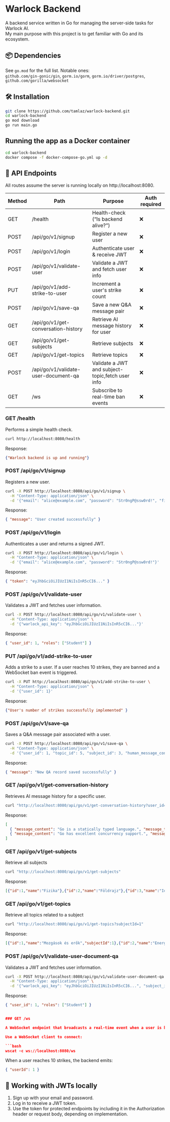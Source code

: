 # Warlock Backend

A backend service written in Go for managing the server-side tasks for Warlock AI.  
My main purpose with this project is to get familiar with Go and its ecosystem.

## 📦 Dependencies

See `go.mod` for the full list. Notable ones:  
`github.com/gin-gonic/gin`, `gorm.io/gorm`, `gorm.io/driver/postgres`, `github.com/gorilla/websocket`

## 🛠️ Installation

```bash
git clone https://github.com/tamlaz/warlock-backend.git  
cd warlock-backend  
go mod download  
go run main.go
```

## Running the app as a Docker container
```bash
cd warlock-backend
docker compose -f docker-compose-go.yml up -d
```

## 📡 API Endpoints

All routes assume the server is running locally on http://localhost:8080.

| Method | Path                                  | Purpose                               | Auth required |
|--------|---------------------------------------|---------------------------------------|---------------|
| GET    | /health                               | Health-check (“Is backend alive?”)    | ❌            |
| POST   | /api/go/v1/signup                     | Register a new user                   | ❌            |
| POST   | /api/go/v1/login                      | Authenticate user & receive JWT       | ❌            |
| POST   | /api/go/v1/validate-user              | Validate a JWT and fetch user info    | ❌            |
| PUT    | /api/go/v1/add-strike-to-user         | Increment a user's strike count       | ❌            |
| POST   | /api/go/v1/save-qa                    | Save a new Q&A message pair           | ❌            |
| GET    | /api/go/v1/get-conversation-history   | Retrieve AI message history for user  | ❌            |
| GET    | /api/go/v1/get-subjects               | Retrieve subjects                     | ❌            |
| GET    | /api/go/v1/get-topics                 | Retrieve topics                       | ❌            |
| POST   | /api/go/v1/validate-user-document-qa  | Validate a JWT and subject-topic,fetch user info    | ❌            |
| GET    | /ws                                   | Subscribe to real-time ban events     | ❌            |

### GET /health

Performs a simple health check.

```bash
curl http://localhost:8080/health
```

Response:

```json
{"Warlock backend is up and running"}
```

### POST /api/go/v1/signup

Registers a new user.

```bash
curl -X POST http://localhost:8080/api/go/v1/signup \
  -H "Content-Type: application/json" \
  -d '{"email": "alice@example.com", "password": "Str0ngP@ssw0rd!", "firstName": "Alice", "lastName": "Wonder"}'
```

Response:

```json
{ "message": "User created successfully" }
```

### POST /api/go/v1/login

Authenticates a user and returns a signed JWT.

```bash
curl -X POST http://localhost:8080/api/go/v1/login \
  -H "Content-Type: application/json" \
  -d '{"email": "alice@example.com", "password": "Str0ngP@ssw0rd!"}'
```

Response:

```json
{ "token": "eyJhbGciOiJIUzI1NiIsInR5cCI6..." }
```

### POST /api/go/v1/validate-user

Validates a JWT and fetches user information.

```bash
curl -X POST http://localhost:8080/api/go/v1/validate-user \
  -H "Content-Type: application/json" \
  -d '{"warlock_api_key": "eyJhbGciOiJIUzI1NiIsInR5cCI6..."}'
```

Response:

```json
{ "user_id": 1, "roles": ["Student"] }
```

### PUT /api/go/v1/add-strike-to-user

Adds a strike to a user. If a user reaches 10 strikes, they are banned and a WebSocket ban event is triggered.

```bash
curl -X PUT http://localhost:8080/api/go/v1/add-strike-to-user \
  -H "Content-Type: application/json" \
  -d '{"user_id": 1}'
```

Response:

```json
{"User's number of strikes successfully implemented" }
```

### POST /api/go/v1/save-qa

Saves a Q&A message pair associated with a user.

```bash
curl -X POST http://localhost:8080/api/go/v1/save-qa \
  -H "Content-Type: application/json" \
  -d '{"user_id": 1, "topic_id": 5, "subject_id": 3, "human_message_content": "What is Go?", "ai_message_content": "Go is a statically typed language."}'
```

Response:

```json
{ "message": "New QA record saved successfully" }
```

### GET /api/go/v1/get-conversation-history

Retrieves AI message history for a specific user.

```bash
curl "http://localhost:8080/api/go/v1/get-conversation-history?user_id=1"
```

Response:

```json
[
  { "message_content": "Go is a statically typed language.", "message_type": "AI" },
  { "message_content": "Go has excellent concurrency support.", "message_type": "AI" }
]
```

### GET /api/go/v1/get-subjects

Retrieve all subjects

```bash
curl "http://localhost:8080/api/go/v1/get-subjects"
```

Response:
```json
[{"id":1,"name":"Fizika"},{"id":2,"name":"Földrajz"},{"id":3,"name":"Idegen nyelv (angol)"},{"id":4,"name":"Magyar nyelv és irodalom"},{"id":5,"name":"Matematika"},{"id":6,"name":"Történelem"},{"id":7,"name":"Biológia"},{"id":8,"name":"Kémia"}]
```

### GET /api/go/v1/get-topics

Retrieve all topics related to a subject

```bash
curl "http://localhost:8080/api/go/v1/get-topics?subjectId=1"
```

Response:
```json
[{"id":1,"name":"Mozgások és erők","subjectId":1},{"id":2,"name":"Energiafajták és megmaradás","subjectId":1},{"id":3,"name":"Hőtan","subjectId":1},{"id":4,"name":"Elektromosság és mágnesesség","subjectId":1},{"id":5,"name":"Fénytan és hangtan","subjectId":1}]
```

### POST /api/go/v1/validate-user-document-qa

Validates a JWT and fetches user information.

```bash
curl -X POST http://localhost:8080/api/go/v1/validate-user-document-qa \
  -H "Content-Type: application/json" \
  -d '{"warlock_api_key": "eyJhbGciOiJIUzI1NiIsInR5cCI6...", "subject_id": 1, "topic_id":1}'
```

Response:

```json
{ "user_id": 1, "roles": ["Student"] }


### GET /ws

A WebSocket endpoint that broadcasts a real-time event when a user is banned (upon reaching 10 strikes).

Use a WebSocket client to connect:

```bash
wscat -c ws://localhost:8080/ws
```

When a user reaches 10 strikes, the backend emits:

```json
{ "userId": 1 }
```

## 🔐 Working with JWTs locally

1. Sign up with your email and password.  
2. Log in to receive a JWT token.  
3. Use the token for protected endpoints by including it in the Authorization header or request body, depending on implementation.
